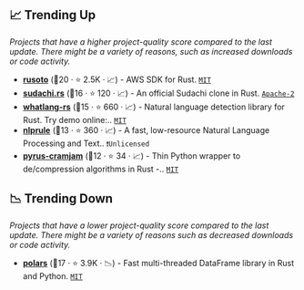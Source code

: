 ## 📈 Trending Up

_Projects that have a higher project-quality score compared to the last update. There might be a variety of reasons, such as increased downloads or code activity._

- <b><a href="https://github.com/rusoto/rusoto">rusoto</a></b> (🥇20 ·  ⭐ 2.5K · 📈) - AWS SDK for Rust. <code><a href="http://bit.ly/34MBwT8">MIT</a></code>
- <b><a href="https://github.com/WorksApplications/sudachi.rs">sudachi.rs</a></b> (🥇16 ·  ⭐ 120 · 📈) - An official Sudachi clone in Rust. <code><a href="http://bit.ly/3nYMfla">Apache-2</a></code>
- <b><a href="https://github.com/greyblake/whatlang-rs">whatlang-rs</a></b> (🥇15 ·  ⭐ 660 · 📈) - Natural language detection library for Rust. Try demo online:.. <code><a href="http://bit.ly/34MBwT8">MIT</a></code>
- <b><a href="https://github.com/bminixhofer/nlprule">nlprule</a></b> (🥈13 ·  ⭐ 360 · 📈) - A fast, low-resource Natural Language Processing and Text.. <code>❗Unlicensed</code>
- <b><a href="https://github.com/milesgranger/pyrus-cramjam">pyrus-cramjam</a></b> (🥈12 ·  ⭐ 34 · 📈) - Thin Python wrapper to de/compression algorithms in Rust -.. <code><a href="http://bit.ly/34MBwT8">MIT</a></code>

## 📉 Trending Down

_Projects that have a lower project-quality score compared to the last update. There might be a variety of reasons such as decreased downloads or code activity._

- <b><a href="https://github.com/pola-rs/polars">polars</a></b> (🥈17 ·  ⭐ 3.9K · 📉) - Fast multi-threaded DataFrame library in Rust and Python. <code><a href="http://bit.ly/34MBwT8">MIT</a></code>

